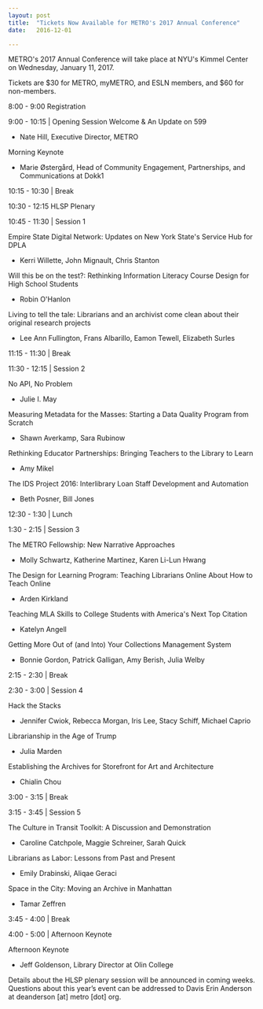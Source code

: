 ```yaml
---
layout: post
title:  "Tickets Now Available for METRO's 2017 Annual Conference"
date:   2016-12-01

---
```

METRO's 2017 Annual Conference will take place at NYU's Kimmel Center on Wednesday, January 11, 2017.

Tickets are $30 for METRO, myMETRO, and ESLN members, and $60 for non-members.

8:00 - 9:00
Registration

9:00 - 10:15 | Opening Session
Welcome & An Update on 599
* Nate Hill, Executive Director, METRO

Morning Keynote
* Marie Østergård, Head of Community Engagement, Partnerships, and Communications at Dokk1

10:15 - 10:30 | Break

10:30 - 12:15
HLSP Plenary

10:45 - 11:30 | Session 1

Empire State Digital Network: Updates on New York State's Service Hub for DPLA
* Kerri Willette, John Mignault, Chris Stanton

Will this be on the test?: Rethinking Information Literacy Course Design for High School Students
* Robin O'Hanlon

Living to tell the tale: Librarians and an archivist come clean about their original research projects
* Lee Ann Fullington, Frans Albarillo, Eamon Tewell, Elizabeth Surles

11:15 - 11:30 | Break

11:30 - 12:15 | Session 2

No API, No Problem
* Julie I. May

Measuring Metadata for the Masses: Starting a Data Quality Program from Scratch
* Shawn Averkamp, Sara Rubinow

Rethinking Educator Partnerships: Bringing Teachers to the Library to Learn
* Amy Mikel

The IDS Project 2016: Interlibrary Loan Staff Development and Automation
* Beth Posner, Bill Jones

12:30 - 1:30 | Lunch

1:30 - 2:15 | Session 3

The METRO Fellowship: New Narrative Approaches
* Molly Schwartz, Katherine Martinez, Karen Li-Lun Hwang

The Design for Learning Program: Teaching Librarians Online About How to Teach Online
* Arden Kirkland

Teaching MLA Skills to College Students with America's Next Top Citation
* Katelyn Angell

Getting More Out of (and Into) Your Collections Management System
* Bonnie Gordon, Patrick Galligan, Amy Berish, Julia Welby

2:15 - 2:30 | Break

2:30 - 3:00 | Session 4

Hack the Stacks
* Jennifer Cwiok, Rebecca Morgan, Iris Lee, Stacy Schiff, Michael Caprio

Librarianship in the Age of Trump
* Julia Marden

Establishing the Archives for Storefront for Art and Architecture
* Chialin Chou

3:00 - 3:15 | Break

3:15 - 3:45 | Session 5

The Culture in Transit Toolkit: A Discussion and Demonstration
* Caroline Catchpole, Maggie Schreiner, Sarah Quick

Librarians as Labor: Lessons from Past and Present
* Emily Drabinski, Aliqae Geraci

Space in the City: Moving an Archive in Manhattan
* Tamar Zeffren

3:45 - 4:00 | Break

4:00 - 5:00 | Afternoon Keynote

Afternoon Keynote
* Jeff Goldenson, Library Director at Olin College

Details about the HLSP plenary session will be announced in coming weeks. Questions about this year’s event can be addressed to Davis Erin Anderson at deanderson [at] metro [dot] org.
